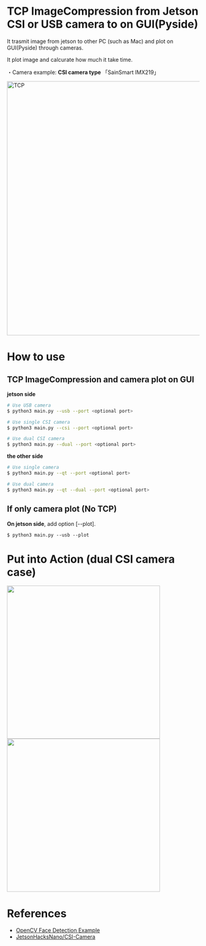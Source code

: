# TCP ImageCompression from Jetson CSI or USB camera to on GUI(Pyside)

It trasmit image from jetson to other PC (such as Mac) and plot on GUI(Pyside) through cameras.

It plot image and calcurate how much it take time.

・Camera example: <b>CSI camera type</b> 「SainSmart IMX219」

<img width="664" alt="TCP" src="https://user-images.githubusercontent.com/48679574/204338150-34151466-100f-40da-9301-4bde6fe908a9.png">

# How to use

## TCP ImageCompression and camera plot on GUI
<b>jetson side</b>
```sh
# Use USB camera
$ python3 main.py --usb --port <optional port> 

# Use single CSI camera
$ python3 main.py --csi --port <optional port> 

# Use dual CSI camera
$ python3 main.py --dual --port <optional port> 
```

<b>the other side</b>
```sh
# Use single camera
$ python3 main.py --qt --port <optional port> 

# Use dual camera
$ python3 main.py --qt --dual --port <optional port>
```

## If only camera plot (No TCP)

<b>On jetson side</b>, add option [--plot].
```
$ python3 main.py --usb --plot
```

# Put into Action (dual CSI camera case)

<img src="https://user-images.githubusercontent.com/48679574/204505791-ade5d101-ea42-4c06-b8c3-145b972bd735.gif" width="400px"><img src="https://user-images.githubusercontent.com/48679574/204506807-2a88969f-5c95-4596-80fa-a8f0799470d1.png" width="400px">


# References
- [OpenCV Face Detection Example](https://doc.qt.io/qtforpython/examples/example_external__opencv.html)
- [JetsonHacksNano/CSI-Camera](https://github.com/JetsonHacksNano/CSI-Camera)

